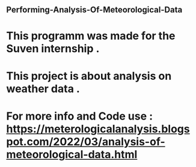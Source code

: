 ## Performing-Analysis-Of-Meteorological-Data
# This programm was made for the Suven internship .
# This project is about analysis on weather data .
# For more info and Code use : https://meterologicalanalysis.blogspot.com/2022/03/analysis-of-meteorological-data.html
